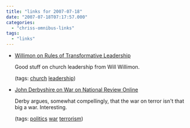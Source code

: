 ```yaml
---
title: "links for 2007-07-18"
date: "2007-07-18T07:17:57.000"
categories: 
  - "chriss-omnibus-links"
tags: 
  - "links"
---
```


- [Willimon on Rules of Transformative Leadership](http://willimon.blogspot.com/2007/07/rules-of-transformative-leadership.html)
    
    Good stuff on church leadership from Will Willimon.
    
    (tags: [church](http://del.icio.us/hubbsc/church) [leadership](http://del.icio.us/hubbsc/leadership))
    
- [John Derbyshire on War on National Review Online](http://article.nationalreview.com/?q=MWFlM2Q3Y2I0YzM0MTM2ZWRiZjhjNDQ1MTUxNzJhNTU=)
    
    Derby argues, somewhat compellingly, that the war on terror isn't that big a war. Interesting.
    
    (tags: [politics](http://del.icio.us/hubbsc/politics) [war](http://del.icio.us/hubbsc/war) [terrorism](http://del.icio.us/hubbsc/terrorism))
